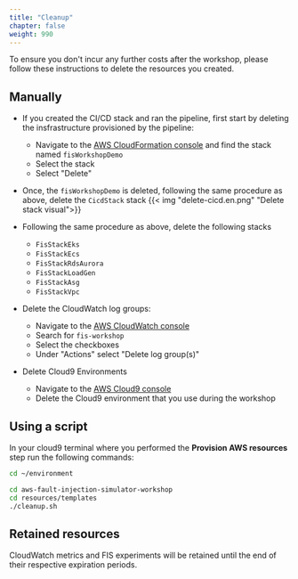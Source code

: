 ```yaml
---
title: "Cleanup"
chapter: false
weight: 990
---
```


To ensure you don't incur any further costs after the workshop, please follow these instructions to delete the resources you created.

## Manually

* If you created the CI/CD stack and ran the pipeline, first start by deleting the insfrastructure provisioned by the pipeline: 
  * Navigate to the [AWS CloudFormation console](https://console.aws.amazon.com/cloudformation/home?#/stacks?filteringStatus=active&filteringText=fisWorkshopDemo&viewNested=true&hideStacks=false) and find the stack named `fisWorkshopDemo` 
  * Select the stack 
  * Select "Delete" 
* Once, the `fisWorkshopDemo` is deleted, following the same procedure as above, delete the `CicdStack` stack
  {{< img "delete-cicd.en.png" "Delete stack visual">}}
* Following the same procedure as above, delete the following stacks
  * `FisStackEks`
  * `FisStackEcs`
  * `FisStackRdsAurora`
  * `FisStackLoadGen`
  * `FisStackAsg`
  * `FisStackVpc`

* Delete the CloudWatch log groups:
  * Navigate to the [AWS CloudWatch console](https://console.aws.amazon.com/cloudwatch/home?#logsV2:log-groups$3FlogGroupNameFilter$3Dfis-workshop)
  * Search for `fis-workshop`
  * Select the checkboxes
  * Under "Actions" select "Delete log group(s)"

* Delete Cloud9 Environments
  * Navigate to the [AWS Cloud9 console](https://ap-southeast-1.console.aws.amazon.com/cloud9/home)
  * Delete the Cloud9 environment that you use during the workshop

## Using a script

In your cloud9 terminal where you performed the **Provision AWS resources** step run the following commands:

```bash
cd ~/environment
```

```bash
cd aws-fault-injection-simulator-workshop
cd resources/templates
./cleanup.sh
```

## Retained resources

CloudWatch metrics and FIS experiments will be retained until the end of their respective expiration periods.

